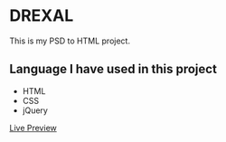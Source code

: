 DREXAL
===============

This is my PSD to HTML project. 

## Language I have used in this project
- HTML
- CSS
- jQuery

[Live Preview](https://shohanojjaman.github.io/drexal/)